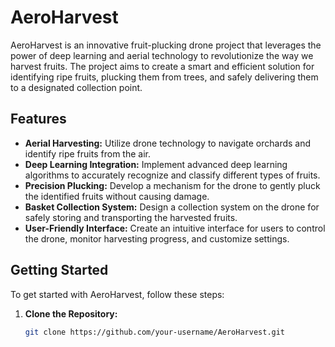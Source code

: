 # AeroHarvest

AeroHarvest is an innovative fruit-plucking drone project that leverages the power of deep learning and aerial technology to revolutionize the way we harvest fruits. The project aims to create a smart and efficient solution for identifying ripe fruits, plucking them from trees, and safely delivering them to a designated collection point.

## Features

- **Aerial Harvesting:** Utilize drone technology to navigate orchards and identify ripe fruits from the air.
- **Deep Learning Integration:** Implement advanced deep learning algorithms to accurately recognize and classify different types of fruits.
- **Precision Plucking:** Develop a mechanism for the drone to gently pluck the identified fruits without causing damage.
- **Basket Collection System:** Design a collection system on the drone for safely storing and transporting the harvested fruits.
- **User-Friendly Interface:** Create an intuitive interface for users to control the drone, monitor harvesting progress, and customize settings.

## Getting Started

To get started with AeroHarvest, follow these steps:

1. **Clone the Repository:**
   ```bash
   git clone https://github.com/your-username/AeroHarvest.git
